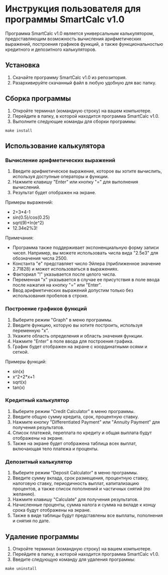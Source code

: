 # Инструкция пользователя для программы SmartCalc v1.0

Программа SmartCalc v1.0 является универсальным калькулятором, предоставляющим возможность вычисления арифметических выражений, построения графиков функций, а также функциональностью кредитного и депозитного калькуляторов.

## Установка
1. Скачайте программу SmartCalc v1.0 из репозитория.
2. Разархивируйте скачанный файл в любую удобную для вас папку.

## Сборка программы
1. Откройте терминал (командную строку) на вашем компьютере.
2. Перейдите в папку, в которой находится программа SmartCalc v1.0.
3. Выполните следующие команды для сборки программы:

```shell
make install
```

## Использование калькулятора
### Вычисление арифметических выражений
1. Введите арифметическое выражение, которое вы хотите вычислить, используя доступные операторы и функции.
2. Нажмите клавишу "Enter" или кнопку "=" для выполнения вычислений.
3. Результат будет отображен на экране.

Примеры выражений:

- 2+3*4-1
- sin(0.5)/cos(0.25)
- sqrt(9)+ln(e^2)
- 12.34e2%3!

Примечания:
- Программа также поддерживает экспоненциальную форму записи чисел. Например, вы можете использовать числа вида "2.5e3" для обозначения числа 2500.
- Константа "e" представляет число Эйлера (приближенное значение 2.71828) и может использоваться в выражениях.
- Факториал "!" указывается после целого числа.
- Переменная "x" указывается в случае ее присутствия в поле ввода после нажатия на кнопку "=" или "Enter".
- Ввод арифметических выражений допустим только без использования пробелов в строке.

### Построение графиков функций
1. Выберите режим "Graph" в меню программы.
2. Введите функцию, которую вы хотите построить, используя переменную "x".
3. Укажите область определения и область значения функции.
4. Нажмите "Enter" в поле ввода для построения графика.
5. График будет отображен на экране с координатными осями и сеткой.

Примеры функций:

- sin(x)
- x^2+2*x+1
- sqrt(x)
- tan(x)

### Кредитный калькулятор
1. Выберите режим "Credit Calculator" в меню программы.
2. Введите общую сумму кредита, срок, процентную ставку.
3. Нажмите кнопку "Differentiated Payment" или "Annuity Payment" для получения результатов.
4. Список платежей, переплата по кредиту и общая выплата будут отображены на экране.
5. Также на экране будет отображена таблица всех выплат, включающая тело платежа и проценты.

### Депозитный калькулятор
1. Выберите режим "Deposit Calculator" в меню программы.
2. Введите сумму вклада, срок размещения, процентную ставку, налоговую ставку, периодичность выплат, капитализацию процентов, а также список пополнений и частичных снятий (по желанию).
3. Нажмите клавишу "Calculate" для получения результатов.
4. Начисленные проценты, сумма налога и сумма на вкладе к концу срока будут отображены на экране.
5. Также в виде таблицы будут представлены все выплаты, пополнения и снятия по дате.

## Удаление программы
1. Откройте терминал (командную строку) на вашем компьютере.
2. Перейдите в папку, в которой находится программа SmartCalc v1.0.
3. Введите следующую команду для удаления программы:

```shell
make uninstall
```